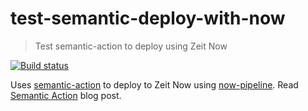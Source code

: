 # test-semantic-deploy-with-now

> Test semantic-action to deploy using Zeit Now

[![Build status][ci-image] ][ci-url]

Uses [semantic-action][semantic-action] to deploy to Zeit Now using
[now-pipeline][now-pipeline]. Read [Semantic Action][sem action] blog post.

[semantic-action]: https://github.com/bahmutov/semantic-action
[now-pipeline]: https://github.com/bahmutov/now-pipeline
[sem action]: https://glebbahmutov.com/blog/semantic-action/

[ci-image]: https://travis-ci.org/bahmutov/test-semantic-deploy-with-now.svg?branch=master
[ci-url]: https://travis-ci.org/bahmutov/test-semantic-deploy-with-now

